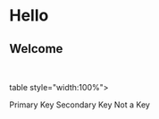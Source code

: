 # Hello
## Welcome

<br>

table style="width:100%">
  <tr>
    <td>Primary Key </td>
  </tr>
  <tr>
    <td>Secondary Key </td>
  </tr>
  <tr>
    <td>Not a Key</td>
  </tr>

</table>